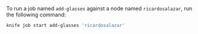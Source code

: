 To run a job named `add-glasses` against a node named `ricardosalazar`,
run the following command:

```bash
knife job start add-glasses 'ricardosalazar'
```
